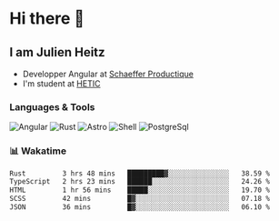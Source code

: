 <h1>Hi there 👋</h1>

## I am Julien Heitz

- Developper Angular at [Schaeffer Productique](www.schaeffer-productique.com)
- I'm student at [HETIC](https://www.hetic.net)

### Languages & Tools

![Angular](https://img.shields.io/badge/Angular-DD0031?style=for-the-badge&logo=angular&logoColor=white)
![Rust](https://img.shields.io/badge/Rust-000000?logo=Rust&logoColor=white)
![Astro](https://img.shields.io/badge/Astro-BC52EE?logo=astro&logoColor=fff&style=for-the-badge)
![Shell](https://img.shields.io/badge/Shell_Script-121011?style=for-the-badge&logo=gnu-bash&logoColor=white)
![PostgreSql](https://img.shields.io/badge/PostgreSQL-316192?style=for-the-badge&logo=postgresql&logoColor=white)

### 📊 Wakatime

<!--START_SECTION:waka-->

```txt
Rust         3 hrs 48 mins   █████████▓░░░░░░░░░░░░░░░   38.59 %
TypeScript   2 hrs 23 mins   ██████░░░░░░░░░░░░░░░░░░░   24.26 %
HTML         1 hr 56 mins    █████░░░░░░░░░░░░░░░░░░░░   19.70 %
SCSS         42 mins         █▓░░░░░░░░░░░░░░░░░░░░░░░   07.18 %
JSON         36 mins         █▓░░░░░░░░░░░░░░░░░░░░░░░   06.10 %
```

<!--END_SECTION:waka-->
